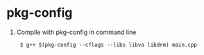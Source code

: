 pkg-config
===========

1. Compile with pkg-config in command line

        $ g++ $(pkg-config --cflags --libs libva libdrm) main.cpp 
